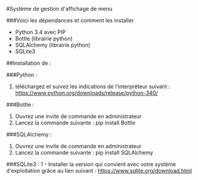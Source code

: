 
#Système de gestion d'affichage de menu



###Voici les dépendances et comment les installer

- Python 3.4 avec PIP
- Bottle (librairie python)
- SQLAlchemy (librairie python)
- SQLite3

##Installation de :

###Python : 
1. téléchargez et suivez les indications de l'interpréteur suivant : 
https://www.python.org/downloads/release/python-340/

###Bottle :
1. Ouvrez une invite de commande en administrateur
2. Lancez la commande suivante : pip install Bottle

###SQLAlchemy :
1. Ouvrez une invite de commande en administrateur
2. Lancez la commande suivante : pip install SQLAlchemy

###SQLite3 :
1 - Installer la version qui convient avec votre système d'exploitation grâce au lien suivant : https://www.sqlite.org/download.html
